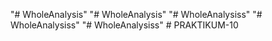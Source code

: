 "# WholeAnalysis" 
"# WholeAnalysis" 
"# WholeAnalysiss" 
"# WholeAnalysiss" 
"# WholeAnalysiss" 
#   P R A K T I K U M - 1 0  
 